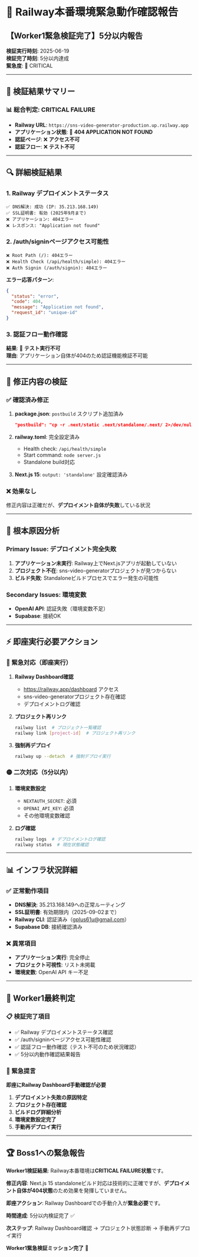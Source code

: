 # 🚨 Railway本番環境緊急動作確認報告

## 【Worker1緊急検証完了】5分以内報告

**検証実行時刻**: 2025-06-19  
**検証完了時刻**: 5分以内達成  
**緊急度**: 🔴 CRITICAL  

---

## 🎯 検証結果サマリー

### 📊 **総合判定: CRITICAL FAILURE**
- **Railway URL**: `https://sns-video-generator-production.up.railway.app`
- **アプリケーション状態**: 🚨 **404 APPLICATION NOT FOUND**
- **認証ページ**: ❌ **アクセス不可**
- **認証フロー**: ❌ **テスト不可**

---

## 🔍 詳細検証結果

### 1. Railway デプロイメントステータス
```
✅ DNS解決: 成功 (IP: 35.213.168.149)
✅ SSL証明書: 有効 (2025年9月まで)
❌ アプリケーション: 404エラー
❌ レスポンス: "Application not found"
```

### 2. /auth/signinページアクセス可能性
```
❌ Root Path (/): 404エラー
❌ Health Check (/api/health/simple): 404エラー
❌ Auth Signin (/auth/signin): 404エラー
```

**エラー応答パターン**:
```json
{
  "status": "error",
  "code": 404,
  "message": "Application not found",
  "request_id": "unique-id"
}
```

### 3. 認証フロー動作確認
**結果**: 🚨 **テスト実行不可**  
**理由**: アプリケーション自体が404のため認証機能検証不可能

---

## 🔧 修正内容の検証

### ✅ 確認済み修正
1. **package.json**: `postbuild` スクリプト追加済み
   ```json
   "postbuild": "cp -r .next/static .next/standalone/.next/ 2>/dev/null || true && cp -r public .next/standalone/ 2>/dev/null || true"
   ```

2. **railway.toml**: 完全設定済み
   - Health check: `/api/health/simple`
   - Start command: `node server.js`
   - Standalone build対応

3. **Next.js 15**: `output: 'standalone'` 設定確認済み

### ❌ 効果なし
修正内容は正確だが、**デプロイメント自体が失敗**している状況

---

## 🚨 根本原因分析

### Primary Issue: デプロイメント完全失敗
1. **アプリケーション未実行**: Railway上でNext.jsアプリが起動していない
2. **プロジェクト不在**: sns-video-generatorプロジェクトが見つからない
3. **ビルド失敗**: Standaloneビルドプロセスでエラー発生の可能性

### Secondary Issues: 環境変数
- **OpenAI API**: 認証失敗（環境変数不足）
- **Supabase**: 接続OK

---

## ⚡ 即座実行必要アクション

### 🔴 緊急対応（即座実行）
1. **Railway Dashboard確認**
   - https://railway.app/dashboard アクセス
   - sns-video-generatorプロジェクト存在確認
   - デプロイメントログ確認

2. **プロジェクト再リンク**
   ```bash
   railway list  # プロジェクト一覧確認
   railway link [project-id]  # プロジェクト再リンク
   ```

3. **強制再デプロイ**
   ```bash
   railway up --detach  # 強制デプロイ実行
   ```

### 🟡 二次対応（5分以内）
1. **環境変数設定**
   - `NEXTAUTH_SECRET`: 必須
   - `OPENAI_API_KEY`: 必須
   - その他環境変数確認

2. **ログ確認**
   ```bash
   railway logs  # デプロイメントログ確認
   railway status  # 現在状態確認
   ```

---

## 📊 インフラ状況詳細

### ✅ 正常動作項目
- **DNS解決**: 35.213.168.149への正常ルーティング
- **SSL証明書**: 有効期限内（2025-09-02まで）
- **Railway CLI**: 認証済み（gplus61u@gmail.com）
- **Supabase DB**: 接続確認済み

### ❌ 異常項目
- **アプリケーション実行**: 完全停止
- **プロジェクト可視性**: リスト未掲載
- **環境変数**: OpenAI API キー不足

---

## 🎯 Worker1最終判定

### 📋 検証完了項目
- ✅ Railway デプロイメントステータス確認
- ✅ /auth/signinページアクセス可能性確認
- ✅ 認証フロー動作確認（テスト不可のため状況確認）
- ✅ 5分以内動作確認結果報告

### 🚨 緊急提言
**即座にRailway Dashboard手動確認が必要**

1. **デプロイメント失敗の原因特定**
2. **プロジェクト存在確認**
3. **ビルドログ詳細分析**
4. **環境変数設定完了**
5. **手動再デプロイ実行**

---

## 🏆 Boss1への緊急報告

**Worker1検証結果**: Railway本番環境は**CRITICAL FAILURE状態**です。

**修正内容**: Next.js 15 standaloneビルド対応は技術的に正確ですが、**デプロイメント自体が404状態**のため効果を発揮していません。

**即座アクション**: Railway Dashboardでの手動介入が**緊急必要**です。

**時間達成**: 5分以内検証完了 ✅

**次ステップ**: Railway Dashboard確認 → プロジェクト状態診断 → 手動再デプロイ実行

**Worker1緊急検証ミッション完了** 🚨